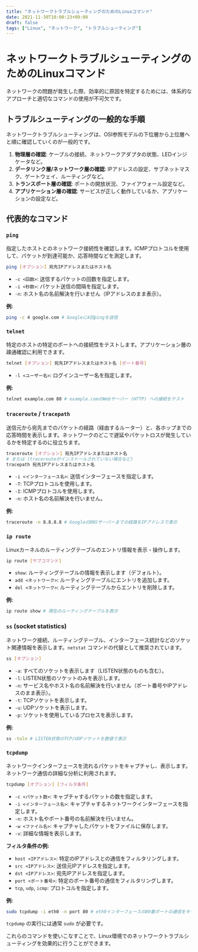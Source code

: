 ```yaml
---
title: "ネットワークトラブルシューティングのためのLinuxコマンド"
date: 2021-11-30T10:00:23+09:00
draft: false
tags: ["Linux", "ネットワーク", "トラブルシューティング"] 
---
```

<!--more-->
# ネットワークトラブルシューティングのためのLinuxコマンド

ネットワークの問題が発生した際、効率的に原因を特定するためには、体系的なアプローチと適切なコマンドの使用が不可欠です。

## トラブルシューティングの一般的な手順

ネットワークトラブルシューティングは、OSI参照モデルの下位層から上位層へと順に確認していくのが一般的です。

1.  **物理層の確認**: ケーブルの接続、ネットワークアダプタの状態、LEDインジケータなど。
2.  **データリンク層/ネットワーク層の確認**: IPアドレスの設定、サブネットマスク、ゲートウェイ、ルーティングなど。
3.  **トランスポート層の確認**: ポートの開放状況、ファイアウォール設定など。
4.  **アプリケーション層の確認**: サービスが正しく動作しているか、アプリケーションの設定など。

## 代表的なコマンド

### `ping`

指定したホストとのネットワーク接続性を確認します。ICMPプロトコルを使用して、パケットが到達可能か、応答時間などを測定します。

```bash
ping [オプション] 宛先IPアドレスまたはホスト名
```

-   `-c <回数>`: 送信するパケットの回数を指定します。
-   `-i <秒数>`: パケット送信の間隔を指定します。
-   `-n`: ホスト名の名前解決を行いません（IPアドレスのまま表示）。

**例:**
```bash
ping -c 4 google.com # Googleに4回pingを送信
```

### `telnet`

特定のホストの特定のポートへの接続性をテストします。アプリケーション層の疎通確認に利用できます。

```bash
telnet [オプション] 宛先IPアドレスまたはホスト名 [ポート番号]
```

-   `-l <ユーザー名>`: ログインユーザー名を指定します。

**例:**
```bash
telnet example.com 80 # example.comのWebサーバー (HTTP) への接続をテスト
```

### `traceroute` / `tracepath`

送信元から宛先までのパケットの経路（経由するルーター）と、各ホップまでの応答時間を表示します。ネットワークのどこで遅延やパケットロスが発生しているかを特定するのに役立ちます。

```bash
traceroute [オプション] 宛先IPアドレスまたはホスト名
# または (tracerouteがインストールされていない場合など)
tracepath 宛先IPアドレスまたはホスト名
```

-   `-i <インターフェース名>`: 送信インターフェースを指定します。
-   `-T`: TCPプロトコルを使用します。
-   `-I`: ICMPプロトコルを使用します。
-   `-n`: ホスト名の名前解決を行いません。

**例:**
```bash
traceroute -n 8.8.8.8 # GoogleのDNSサーバーまでの経路をIPアドレスで表示
```

### `ip route`

Linuxカーネルのルーティングテーブルのエントリ情報を表示・操作します。

```bash
ip route [サブコマンド]
```

-   `show`: ルーティングテーブルの情報を表示します（デフォルト）。
-   `add <ネットワーク>`: ルーティングテーブルにエントリを追加します。
-   `del <ネットワーク>`: ルーティングテーブルからエントリを削除します。

**例:**
```bash
ip route show # 現在のルーティングテーブルを表示
```

### `ss` (socket statistics)

ネットワーク接続、ルーティングテーブル、インターフェース統計などのソケット関連情報を表示します。`netstat` コマンドの代替として推奨されています。

```bash
ss [オプション]
```

-   `-a`: すべてのソケットを表示します（LISTEN状態のものも含む）。
-   `-l`: LISTEN状態のソケットのみを表示します。
-   `-n`: サービス名やホスト名の名前解決を行いません（ポート番号やIPアドレスのまま表示）。
-   `-t`: TCPソケットを表示します。
-   `-u`: UDPソケットを表示します。
-   `-p`: ソケットを使用しているプロセスを表示します。

**例:**
```bash
ss -tuln # LISTEN状態のTCP/UDPソケットを数値で表示
```

### `tcpdump`

ネットワークインターフェースを流れるパケットをキャプチャし、表示します。ネットワーク通信の詳細な分析に利用されます。

```bash
tcpdump [オプション] [フィルタ条件]
```

-   `-c <パケット数>`: キャプチャするパケットの数を指定します。
-   `-i <インターフェース名>`: キャプチャするネットワークインターフェースを指定します。
-   `-n`: ホスト名やポート番号の名前解決を行いません。
-   `-w <ファイル名>`: キャプチャしたパケットをファイルに保存します。
-   `-v`: 詳細な情報を表示します。

**フィルタ条件の例:**
-   `host <IPアドレス>`: 特定のIPアドレスとの通信をフィルタリングします。
-   `src <IPアドレス>`: 送信元IPアドレスを指定します。
-   `dst <IPアドレス>`: 宛先IPアドレスを指定します。
-   `port <ポート番号>`: 特定のポート番号の通信をフィルタリングします。
-   `tcp`, `udp`, `icmp`: プロトコルを指定します。

**例:**
```bash
sudo tcpdump -i eth0 -n port 80 # eth0インターフェースの80番ポートの通信をキャプチャ
```
`tcpdump` の実行には通常 `sudo` が必要です。

これらのコマンドを使いこなすことで、Linux環境でのネットワークトラブルシューティングを効果的に行うことができます。